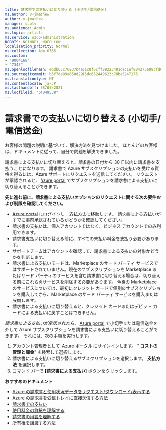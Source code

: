 ```yaml
---
title: 請求書での支払いに切り替える (小切手/電信送金)
ms.author: v-jmathew
author: v-jmathew
manager: scotv
ms.audience: Admin
ms.topic: article
ms.service: o365-administration
ROBOTS: NOINDEX, NOFOLLOW
localization_priority: Normal
ms.collection: Adm_O365
ms.custom:
- "9004168"
- "7343"
ms.openlocfilehash: ebdb65c76837b4a31c8f6cff89223481dec1ef804275608cfd60986a4f089204
ms.sourcegitcommit: b5f7da89a650d2915dc652449623c78be6247175
ms.translationtype: HT
ms.contentlocale: ja-JP
ms.lasthandoff: 08/05/2021
ms.locfileid: "54049538"
---
```

# <a name="switch-to-pay-by-invoice-chequewire-transfer"></a>請求書での支払いに切り替える (小切手/電信送金)

お客様の問題の説明に基づいて、解決方法を見つけました。 ほとんどのお客様は、ドキュメントに従って、自分で問題を解決できました。

請求書による支払いに切り替えると、請求書の日付から 30 日以内に請求書を支払うことになります。 請求書で Azure サブスクリプションの支払いを受ける資格を得るには、Azure サポートにリクエストを送信してください。 リクエストが承認されると、 [Azure portal](https://portal.azure.com/) でサブスクリプションを請求書による支払いに切り替えることができます。

**先に進む前に、請求書による支払いオプションのリクエストに関する次の要件および制限を確認してください。**

- [Azure portal](https://portal.azure.com/) にログインし、支払方法に移動します。 請求書による支払いがすでに事前承認されているかどうかを確認してください。
- 請求書の支払いは、個人アカウントではなく、ビジネス アカウントでのみ利用できます。
- 請求書支払いに切り替える前に、すべての未払い料金を支払う必要があります。
- サポートチームはアカウントを確認して、請求書による支払いの対象かどうかを判断します。
- 請求書による支払いモードは、Marketplace のサード パーティ サービスではサポートされていません。現在のサブスクリプションを Marketplace またはサード パーティのサービスを含む請求書に切り替える場合は、切り替える前にこれらのサービスを削除する必要があります。 今後の Marketplace のサービスについては、最初にクレジット カードで個別のサブスクリプションを購入してから、Marketplace のサード パーティ サービスを購入または展開します。
- 請求書による支払いに切り替えると、クレジット カードまたはデビット カードによる支払いに戻すことはできません。

*請求書による支払いが承認されたら*、 [Azure portal](https://portal.azure.com/) で小切手または電信送金を介して Azure サブスクリプションを請求書による支払いに切り替えることができます。
それには、次の手順を実行します。

1. アカウント管理者として  [Azure ポータル](https://portal.azure.com/) にサインインします。 " **コストの管理と課金**" を検索して選択します。
2. 請求書による支払いに切り替えるサブスクリプションを選択します。 **支払方法** を選択します。
3. コマンド バーで **[請求書による支払い]** ボタンをクリックします。

**おすすめのドキュメント**

- [Azure の請求書と使用状況データをリクエスト/ダウンロード/表示する](https://docs.microsoft.com/azure/billing/billing-download-azure-invoice-daily-usage-date)
- [Azure の請求書を受信トレイに直接送信する方法](https://docs.microsoft.com/azure/billing/billing-download-azure-invoice-daily-usage-date)
- [請求書での支払い](https://docs.microsoft.com/azure/billing/billing-how-to-pay-by-invoice)
- [使用料金の詳細を理解する](https://docs.microsoft.com/azure/billing/billing-understand-your-bill)
- [請求書の用語を理解する](https://docs.microsoft.com/azure/billing/billing-understand-your-invoice)
- [所有権を譲渡する方法](https://docs.microsoft.com/azure/billing/billing-subscription-transfer)
